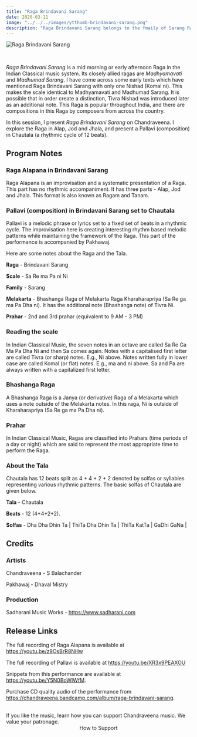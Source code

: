 ```yaml
---
title: "Raga Brindavani Sarang"
date: 2020-03-11
image: "../../../images/ytthumb-brindavani-sarang.png"
description: "Raga Brindavani Sarang belongs to the fmaily of Sarang Ragas. Its traditionally performed mid morning / early afternoon of the day, and is a popular Raga throughout India."
---
```


![Raga Brindavani Sarang](ytthumb-brindavani-sarang.png)

<br>

*Raga Brindavani Sarang* is a mid morning or early afternoon Raga in the Indian Classical music system. Its closely allied ragas are *Madhyamavati* and *Madhumad Sarang*. I have come across some early texts which have mentioned Raga Brindavani Sarang with only one Nishad (Komal ni). This makes the scale identical to Madhyamavati and Madhumad Sarang. It is possible that in order create a distinction, Tivra Nishad was introduced later as an additional note. This Raga is popular throughout India, and there are compositions in this Raga by composers from across the country.

In this session, I present *Raga Brindavani Sarang* on Chandraveena. I explore the Raga in Alap, Jod and Jhala, and present a Pallavi (composition) in Chautala (a rhythmic cycle of 12 beats).

## Program Notes

### Raga Alapana in Brindavani Sarang
Raga Alapana is an improvisation and a systematic presentation of a Raga. This part has no rhythmic accompaniment. It has three parts - Alap, Jod and Jhala. This format is also known as Ragam and Tanam.

### Pallavi (composition) in Brindavani Sarang set to Chautala
Pallavi is a melodic phrase or lyrics set to a fixed set of beats in a rhythmic cycle. The improvisation here is creating interesting rhythm based melodic patterns while maintaining the framework of the Raga. This part of the performance is accompanied by Pakhawaj.

Here are some notes about the Raga and the Tala.

**Raga** - Brindavani Sarang

**Scale** - Sa Re ma Pa ni Ni

**Family** - Sarang

**Melakarta** - Bhashanga Raga of Melakarta Raga Kharaharapriya (Sa Re ga ma Pa Dha ni). It has the additional note (Bhashanga note) of Tivra Ni.

**Prahar** - 2nd and 3rd prahar (equivalent to 9 AM - 3 PM)

### Reading the scale
In Indian Classical Music, the seven notes in an octave are called Sa Re Ga Ma Pa Dha Ni and then Sa comes again. Notes with a capitalised first letter are called Tivra (or sharp) notes. E.g., Ni above. Notes written fully in lower case are called Komal (or flat) notes. E.g., ma and ni above. Sa and Pa are always written with a capitalized first letter.

### Bhashanga Raga
A Bhashanga Raga is a Janya (or derivative) Raga of a Melakarta which uses a note outside of the Melakarta notes. In this raga, Ni is outside of Kharaharapriya (Sa Re ga ma Pa Dha ni).

### Prahar
In Indian Classical Music, Ragas are classified into Prahars (time periods of a day or night) which are said to represent the most appropriate time to perform the Raga.

### About the Tala
Chautala has 12 beats split as 4 + 4 + 2 + 2 denoted by solfas or syllables representing various rhythmic patterns. The basic solfas of Chautala are given below.

**Tala** - Chautala

**Beats** - 12 (4+4+2+2).

**Solfas** - Dha Dha Dhin Ta | ThiTa Dha Dhin Ta | ThiTa KatTa | GaDhi GaNa |


## Credits
### Artists
Chandraveena - S Balachander

Pakhawaj - Dhaval Mistry

### Production
Sadharani Music Works - https://www.sadharani.com

## Release Links
The full recording of Raga Alapana is available at https://youtu.be/z9OsBrR8NHw

The full recording of Pallavi is available at https://youtu.be/XR3x9PEAXOU

Snippets from this performance are available at https://youtu.be/Y5N0BoWIWfM.

Purchase CD quality audio of the performance from https://chandraveena.bandcamp.com/album/raga-brindavani-sarang.

<br>

<notice-box>
If you like the music, learn how you can support Chandraveena music. We value your patronage.
<div style="text-align:center">
<my-button to="/support/">How to Support</my-button>
</div>
</notice-box>
